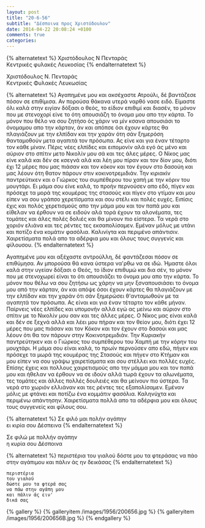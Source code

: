 ```yaml
---
layout: post
title: "20-6-56"
subtitle: "Δέσποινα προς Χριστόδουλον"
date: 2014-04-22 20:08:24 +0100
comments: true
categories:
---
```

{% alternatetext %}
Χριστόδουλος Ν Πενταράς<br/>
Κεντρικές φυλακές Λευκοσίας
{% endalternatetext %}

Χριστόδουλος Ν. Πενταράς<br/>
Κεντρικές Φυλακές Λευκωσίας

{% alternatetext %}
Αγαπημένε μου και ακσέχαστε Ατρούλι, δέ βαντάζεσε πόσον σε επιθίμισα. Αν πορούσα θάκανα υτερά ναρθό νασε ειδό. Είμαστε όλι καλά στην ειγίαν δόξασι ο θεός, το είδιον επιθιμί και διασέν, το μόνον που με στενοχορί είνε το ότη απουσιάζη το όνομα μου απο την κάρτα. Το μόνον που θέλο να σου ζητήσο ός χάριν να μίν κσανα απουσιάσι το όνομαμου απο την κάρταν, άν και απόπσε όσι έχουν κάρτες θα πλαγιάζουν με την ελπίδαν και την χαράν ότη σάν ξημερόση θανταμοθούν μετα αγαπιτά τον πρόσωπα. Ας είνε και για έναν τέταρτο τον κάθε μίναν. Πέρις νέες ελπίδες και ειπομονίν αλά εγό άς μένο και αύριον στο σπίτιν μετο Νικολίν μου σά και τες άλες μέρες. Ο Νίκος μας είνε καλά και δέν σε κσεγνά αλά και λέη μου πίραν και τον δίον μου, διότι έχι 12 μέρες που μας πιάσαν και τον κόκον και τον έγουν στο δασούη και μας λέουν ότη θατον πάρουν στιν κοκινοτρεμιδιάν. Την κιριακίν παντρεύτικεν και ο Γιώρκος του συμπέθερου του χαπή με την κόριν του μουγτάρι.
Ει μάμα σου είνε καλά, το προήν περνούσεν απο εδό, πίγεν και πρόσεχε τα μορά της κουμέρας της στασούς και πίγεν στο γτίμαν και μου είπεν να σου γράπσο χερετίσματα και σου στέλι και πολές ευχές. Ειπίσις έχις και πολός χερετισμούς απο την μάμα μου και τον παπά μου και είθελαν να έρθουν να σε ειδούν αλά τορά έχουν τα αλονέματα, τες τομάτες και άλες πολές δολιές και θα μίνουν πιο είστερα. Τα νερά στο χοριόν ελιάνα και τες ρέντες τες εκσαπολίσαμεν. Εμέναν μόλυς με υτάνι και ποτίζο ένα κομάτιν φασόλια. Καλινίγτα και περιμένο απάντισιν. Χαιρετίσματα πολά απο τα αδέρφια μου και όλους τους συγγενίς και φίλουσου.
{% endalternatetext %}

Αγαπημένε μου και αξέχαστε αντρούλλη, δέ φαντάζεσαι πόσον σε επιθύμησα. Αν μπορούσα θά κανα ύστερα να'ρθω να σε ιδώ. Ήμαστε όλοι καλά στην υγείαν δόξασι ο Θεός, το ίδιον επιθυμώ και δια σέν, το μόνον που με στενοχωρεί είναι το ότι απουσιάζει το όνομα μου απο την κάρτα. Το μόνον που θέλω να σου ζητήσω ως χάρην να μην ξσναπουσιάσει το όνομα μου από την κάρταν, άν και απόψε όσοι έχουν κάρτες θα πλαγιάζουν με την ελπίδαν και την χαράν ότι σάν ξημερώσει θ'ανταμωθούν με τα αγαπητά τον πρόσωπα. Ας είναι και για έναν τέταρτο τον κάθε μήναν. Παίρνεις νέες ελπίδες και υπομονήν αλλά εγώ ας μείνω και αύριον στο σπίτιν με το Νικολίν μου σαν και τες άλλες μέρες. Ο Νίκος μας είναι καλά και δέν σε ξεχνά αλλά και λέει μου πήραν και τον θείον μου, διότι έχει 12 μέρες που μας πιάσαν και τον Κόκον και τον έχουν στο δασούι και μας λέουν ότι θα τον πάρουν στην Κοκινοτρεμιδιάν. Την Κυριακήν παντρεύτηκεν και ο Γιώρκος του συμπέθερου του Χαμπή με την κόρην του μουχτάρι.
Η μάμα σου είναι καλά, το πρωίν περνούσεν απο εδώ, πήγεν και πρόσεχε τα μωρά της κουμέρας της Στασούς και πήγεν στο Κτήμαν και μου είπεν να σου γράψω χαιρετίσματα και σου στέλλει και πολλές ευχές. Επίσης έχεις και πολλους χαιρετισμούς απο την μάμμα μου και τον παπά μου και ήθελαν να έρθουν να σε ιδούν αλλά τωρά έχουν τα αλωνέματα, τες τομάτες και άλλες πολλές δουλειές και θα μείνουν πιο ύστερα. Τα νερά στο χωριόν ελλιάναν και τες ρέντες τες εξαπολίσαμεν. Εμέναν μόλις με φτάνει και ποτίζω ένα κομμάτιν φασόλια. Καληνύχτα και περιμένω απάντησην. Χαιρετίσματα πολλά απο τα αδέρφια μου και όλους τους συγγενείς και φίλους σου.

{% alternatetext %}
Σε φιλό μαι πολήν αγάπην<br/>
 ει κιρία σου Δέσπεινα
{% endalternatetext %}

Σε φιλώ με πολλήν αγάπην<br/>
 η κυρία σου Δέσποινα

{% alternatetext %}
περιστέρια
του γιαλού
δόστε μου τα φτεράσας
να πάο στην αγάπιμου
και πάλιν άς ην
δεικάσας
{% endalternatetext %}

    περιστέρια
    του γιαλού
    δώστε μου τα φτερά σας
    να πάω στην αγάπη μου
    και πάλιν άς ειν'
    δικά σας

{% gallery %}
  {% galleryitem /images/1956/200656.jpg %}
  {% galleryitem /images/1956/200656B.jpg %}
{% endgallery %}
